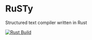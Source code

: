 # RuSTy

Structured text compiler written in Rust

[![Rust Build](https://github.com/ghaith/ruSTy/workflows/Rust%20on%20Docker/badge.svg)](https://github.com/ghaith/ruSTy/actions)
